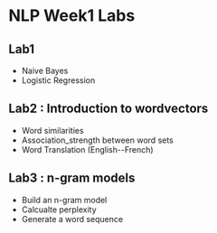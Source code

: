 # NLP Week1 Labs

## Lab1

* Naive Bayes
* Logistic Regression

## Lab2 : Introduction to wordvectors 

* Word similarities 
* Association_strength between word sets
* Word Translation (English--French)

## Lab3 : n-gram models
* Build an n-gram model
* Calcualte perplexity 
* Generate a word sequence
